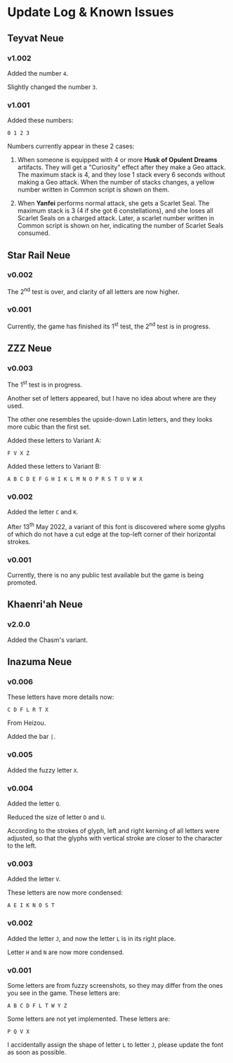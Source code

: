 # Update Log & Known Issues

## Teyvat Neue

### v1.002

Added the number `4`.

Slightly changed the number `3`.

### v1.001

Added these numbers:
```
0 1 2 3
```
Numbers currently appear in these 2 cases:

1. When someone is equipped with 4 or more **Husk of Opulent Dreams**
   artifacts. They will get a "Curiosity" effect after they make a
   Geo attack. The maximum stack is 4, and they lose 1 stack every
   6 seconds without making a Geo attack. When the number of stacks
   changes, a yellow number written in Common script is shown on them.

2. When **Yanfei** performs normal attack, she gets a Scarlet Seal.
   The maximum stack is 3 (4 if she got 6 constellations), and she loses all
   Scarlet Seals on a charged attack. Later, a scarlet number written in Common
   script is shown on her, indicating the number of Scarlet Seals consumed.
   
## Star Rail Neue

### v0.002

The 2<sup>nd</sup> test is over, and clarity of all letters are now higher.

### v0.001

Currently, the game has finished its 1<sup>st</sup> test,
the 2<sup>nd</sup> test is in progress. 

## ZZZ Neue

### v0.003

The 1<sup>st</sup> test is in progress.

Another set of letters appeared, but I have no idea about where are they used.

The other one resembles the upside-down Latin letters, and they looks more
cubic than the first set. 

Added these letters to Variant A:
```
F V X Z
```

Added these letters to Variant B:
```
A B C D E F G H I K L M N O P R S T U V W X
```

### v0.002

Added the letter `C` and `K`.

After 13<sup>th</sup> May 2022, a variant of this font is discovered where
some glyphs of which do not have a cut edge at the top-left corner of their
horizontal strokes.

### v0.001

Currently, there is no any public test available but the game is being promoted.

## Khaenri'ah Neue

### v2.0.0

Added the Chasm's variant. 

## Inazuma Neue

### v0.006

These letters have more details now:
```
C D F L R T X
```
From Heizou.

Added the bar `|`.

### v0.005

Added the fuzzy letter `X`.

### v0.004

Added the letter `Q`.

Reduced the size of letter `D` and `U`.

According to the strokes of glyph, left and right kerning of all letters were
adjusted, so that the glyphs with vertical stroke are closer to the character
to the left. 

### v0.003

Added the letter `V`. 

These letters are now more condensed:

```
A E I K N O S T
```

### v0.002

Added the letter `J`, and now the letter `L` is in its right place.

Letter `H` and `N` are now more condensed. 

### v0.001

Some letters are from fuzzy screenshots, so they may differ from
the ones you see in the game. These letters are:

```
A B C D F L T W Y Z
```

Some letters are not yet implemented. These letters are:

```
P Q V X
```

I accidentally assign the shape of letter `L` to letter `J`, please update
the font as soon as possible.
